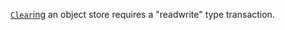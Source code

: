 [`Clear`ing](http://www.w3.org/TR/IndexedDB/#widl-IDBObjectStore-clear) an object store requires a "readwrite" type transaction.